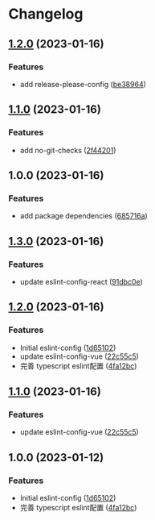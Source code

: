 # Changelog

## [1.2.0](https://github.com/fearclear/eslint-config/compare/release-please-action-v1.1.0...release-please-action-v1.2.0) (2023-01-16)


### Features

* add release-please-config ([be38964](https://github.com/fearclear/eslint-config/commit/be389641ee6573e153e770caa2a7f824efffb463))

## [1.1.0](https://github.com/fearclear/eslint-config/compare/release-please-action-v1.0.0...release-please-action-v1.1.0) (2023-01-16)


### Features

* add no-git-checks ([2f44201](https://github.com/fearclear/eslint-config/commit/2f44201e3ce06b0448c21d167ebed50874045486))

## 1.0.0 (2023-01-16)


### Features

* add package dependencies ([685716a](https://github.com/fearclear/eslint-config/commit/685716a05ad497530abbdcad26018bdb16dd70f6))

## [1.3.0](https://github.com/fearclear/eslint-config/compare/release-please-action-v1.2.0...release-please-action-v1.3.0) (2023-01-16)


### Features

* update eslint-config-react ([91dbc0e](https://github.com/fearclear/eslint-config/commit/91dbc0e3a71bdcb8f99b9007991083a5f8804634))

## [1.2.0](https://github.com/fearclear/eslint-config/compare/release-please-action-v1.1.0...release-please-action-v1.2.0) (2023-01-16)


### Features

* Initial eslint-config ([1d65102](https://github.com/fearclear/eslint-config/commit/1d651029d4ca3c861dfc024fdba3e72f7ecb8efd))
* update eslint-config-vue ([22c55c5](https://github.com/fearclear/eslint-config/commit/22c55c5fde96b1f8c83eab12833912880fde7506))
* 完善 typescript eslint配置 ([4fa12bc](https://github.com/fearclear/eslint-config/commit/4fa12bc2fa9821e29f93dc6769979fbbcec82f30))

## [1.1.0](https://github.com/fearclear/eslint-config/compare/v1.0.0...v1.1.0) (2023-01-16)


### Features

* update eslint-config-vue ([22c55c5](https://github.com/fearclear/eslint-config/commit/22c55c5fde96b1f8c83eab12833912880fde7506))

## 1.0.0 (2023-01-12)


### Features

* Initial eslint-config ([1d65102](https://github.com/fearclear/eslint-config/commit/1d651029d4ca3c861dfc024fdba3e72f7ecb8efd))
* 完善 typescript eslint配置 ([4fa12bc](https://github.com/fearclear/eslint-config/commit/4fa12bc2fa9821e29f93dc6769979fbbcec82f30))
